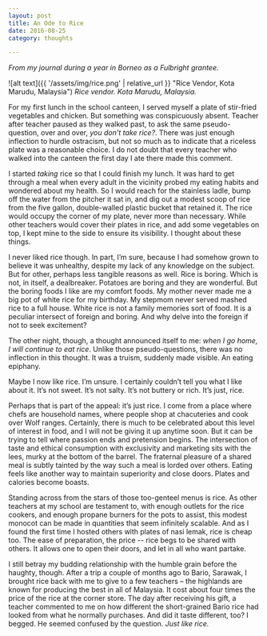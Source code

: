```yaml
---
layout: post
title: An Ode to Rice
date: 2016-08-25
category: thoughts

---
```

*From my journal during a year in Borneo as a Fulbright grantee.*


![alt text]({{ '/assets/img/rice.png' | relative_url }} "Rice Vendor, Kota Marudu, Malaysia") *Rice vendor. Kota Marudu, Malaysia.*

For my first lunch in the school canteen, I served myself a plate of stir-fried vegetables and chicken. But something was conspicuously absent. Teacher after teacher paused as they walked past, to ask the same pseudo-question, over and over, *you don’t take rice?*. There was just enough inflection to hurdle ostracism, but not so much as to indicate that a riceless plate was a reasonable choice. I do not doubt that every teacher who walked into the canteen the first day I ate there made this comment.

I started *taking* rice so that I could finish my lunch. It was hard to get through a meal when every adult in the vicinity probed my eating habits and wondered about my health. So I would reach for the stainless ladle, bump off the water from the pitcher it sat in, and dig out a modest scoop of rice from the five gallon, double-walled plastic bucket that retained it. The rice would occupy the corner of my plate, never more than necessary. While other teachers would cover their plates in rice, and add some vegetables on top, I kept mine to the side to ensure its visibility. I thought about these things.

I never liked rice though. In part, I’m sure, because I had somehow grown to believe it was unhealthy, despite my lack of any knowledge on the subject. But for other, perhaps less tangible reasons as well. Rice is boring. Which is not, in itself, a dealbreaker. Potatoes are boring and they are wonderful. But the boring foods I like are my comfort foods. My mother never made me a big pot of white rice for my birthday. My stepmom never served mashed rice to a full house. White rice is not a family memories sort of food. It is a peculiar intersect of foreign and boring. And why delve into the foreign if not to seek excitement?

The other night, though, a thought announced itself to me: *when I go home, I will continue to eat rice*. Unlike those pseudo-questions, there was no inflection in this thought. It was a truism, suddenly made visible. An eating epiphany.

Maybe I now like rice. I’m unsure. I certainly couldn’t tell you what I like about it. It’s not sweet. It’s not salty. It’s not buttery or rich. It’s just, rice.

Perhaps that is part of the appeal: it’s just rice. I come from a place where chefs are household names, where people shop at chacuteries and cook over Wolf ranges. Certainly, there is much to be celebrated about this level of interest in food, and I will not be giving it up anytime soon. But it can be trying to tell where passion ends and pretension begins. The intersection of taste and ethical consumption with exclusivity and marketing sits with the lees, murky at the bottom of the barrel. The fraternal pleasure of a shared meal is subtly tainted by the way such a meal is lorded over others. Eating feels like another way to maintain superiority and close doors. Plates and calories become boasts.

Standing across from the stars of those too-genteel menus is rice. As other teachers at my school are testament to, with enough outlets for the rice cookers, and enough propane burners for the pots to assist, this modest monocot can be made in quantities that seem infinitely scalable. And as I found the first time I hosted others with plates of nasi lemak, rice is cheap too. The ease of preparation, the price -- rice begs to be shared with others. It allows one to open their doors, and let in all who want partake.

I still betray my budding relationship with the humble grain before the haughty, though. After a trip a couple of months ago to Bario, Sarawak, I brought rice back with me to give to a few teachers – the highlands are known for producing the best in all of Malaysia. It cost about four times the price of the rice at the corner store. The day after receiving his gift, a teacher commented to me on how different the short-grained Bario rice had looked from what he normally purchases. And did it taste different, too? I begged. He seemed confused by the question. *Just like rice.*